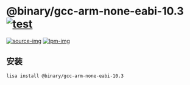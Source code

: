 @binary/gcc-arm-none-eabi-10.3 [![test](https://github.com/LISTENAI/binary-gcc-arm-none-eabi-10.3/actions/workflows/test.yml/badge.svg)](https://github.com/LISTENAI/binary-gcc-arm-none-eabi-10.3/actions/workflows/test.yml)
==========

[![source-img]][source-url] [![lpm-img]][lpm-url]

## 安装

```
lisa install @binary/gcc-arm-none-eabi-10.3
```

[source-img]: https://img.shields.io/static/v1?style=flat-square&label=source&color=blue&message=10.3-2021.10
[source-url]: https://developer.arm.com/tools-and-software/open-source-software/developer-tools/gnu-toolchain/gnu-rm/downloads
[lpm-img]: https://img.shields.io/badge/dynamic/json?style=flat-square&label=lpm&color=green&query=latestVersion&url=https%3A%2F%2Flpm.listenai.com%2Fapi%2Fcloud%2Fpackages%2Fdetail%3Fname%3D%40binary%2Fgcc-arm-none-eabi-10.3
[lpm-url]: https://lpm.listenai.com/lpm/info/?keyword=%40binary%2Fgcc-arm-none-eabi-10.3
